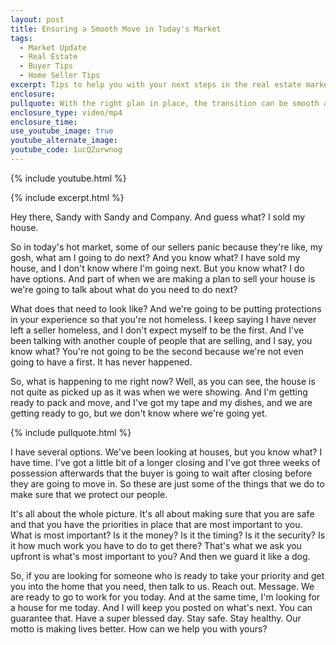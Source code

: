 ```yaml
---
layout: post
title: Ensuring a Smooth Move in Today's Market
tags:
  - Market Update
  - Real Estate
  - Buyer Tips
  - Home Seller Tips
excerpt: Tips to help you with your next steps in the real estate market.
enclosure:
pullquote: With the right plan in place, the transition can be smooth and stress-free.
enclosure_type: video/mp4
enclosure_time:
use_youtube_image: true
youtube_alternate_image:
youtube_code: 1ucQZurwnog
---
```

{% include youtube.html %}

{% include excerpt.html %}

Hey there, Sandy with Sandy and Company. And guess what? I sold my house.

So in today's hot market, some of our sellers panic because they're like, my gosh, what am I going to do next? And you know what? I have sold my house, and I don't know where I'm going next. But you know what? I do have options. And part of when we are making a plan to sell your house is we're going to talk about what do you need to do next?

What does that need to look like? And we're going to be putting protections in your experience so that you're not homeless. I keep saying I have never left a seller homeless, and I don't expect myself to be the first. And I've been talking with another couple of people that are selling, and I say, you know what? You're not going to be the second because we're not even going to have a first. It has never happened.

So, what is happening to me right now? Well, as you can see, the house is not quite as picked up as it was when we were showing. And I'm getting ready to pack and move, and I've got my tape and my dishes, and we are getting ready to go, but we don't know where we're going yet.

{% include pullquote.html %}

I have several options. We've been looking at houses, but you know what? I have time. I've got a little bit of a longer closing and I've got three weeks of possession afterwards that the buyer is going to wait after closing before they are going to move in. So these are just some of the things that we do to make sure that we protect our people.

It's all about the whole picture. It's all about making sure that you are safe and that you have the priorities in place that are most important to you. What is most important? Is it the money? Is it the timing? Is it the security? Is it how much work you have to do to get there? That's what we ask you upfront is what's most important to you? And then we guard it like a dog.

So, if you are looking for someone who is ready to take your priority and get you into the home that you need, then talk to us. Reach out. Message. We are ready to go to work for you today. And at the same time, I'm looking for a house for me today. And I will keep you posted on what's next. You can guarantee that. Have a super blessed day. Stay safe. Stay healthy. Our motto is making lives better. How can we help you with yours?